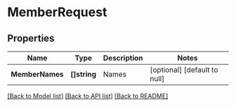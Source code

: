 # MemberRequest

## Properties
Name | Type | Description | Notes
------------ | ------------- | ------------- | -------------
**MemberNames** | **[]string** | Names | [optional] [default to null]

[[Back to Model list]](../README.md#documentation-for-models) [[Back to API list]](../README.md#documentation-for-api-endpoints) [[Back to README]](../README.md)

